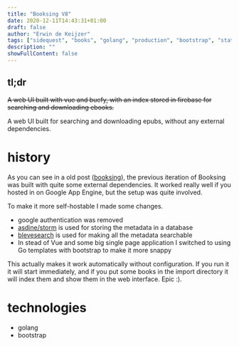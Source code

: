 ```yaml
---
title: "Booksing V8"
date: 2020-12-11T14:43:31+01:00
draft: false
author: "Erwin de Keijzer"
tags: ["sidequest", "books", "golang", "production", "bootstrap", "static"]
description: ""
showFullContent: false
---
```


## tl;dr

~~A web UI built with vue and buefy, with an index stored in firebase for searching and downloading ebooks.~~ 

A web UI built for searching and downloading epubs, without any external dependencies.

# history

As you can see in a old post ([booksing](/posts/booksing/)), the previous iteration of Booksing was built with quite some external dependencies. It worked really well if you hosted in on Google App Engine, but the setup was quite involved.

To make it more self-hostable I made some changes.

- google authentication was removed
- [asdine/storm](https://github.com/asdine/storm) is used for storing the metadata in a database
- [blevesearch](https://blevesearch.com/) is used for making all the metadata searchable
- In stead of Vue and some big single page application I switched to using Go templates with bootstrap to make it more snappy

This actually makes it work automatically without configuration. If you run it it will start immediately, and if you put some books in the import directory it will index them and show them in the web interface. Epic :).


# technologies

- golang
- bootstrap
